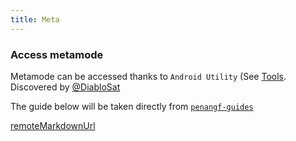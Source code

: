 ```yaml
---
title: Meta
---
```


### Access metamode

Metamode can be accessed thanks to `Android Utility` (See [Tools](../dev/tools.md).<br/>
Discovered by [@DiabloSat](https://github.com/progzone122)

The guide below will be taken directly from [`penangf-guides`](https://github.com/moto-penangf/penangf-guides)

[remoteMarkdownUrl](https://raw.githubusercontent.com/moto-penangf/penangf-guides/refs/heads/main/meta_mode.md)